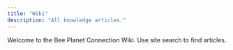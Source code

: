 ```yaml
---
title: "Wiki"
description: "All knowledge articles."
---
```

Welcome to the Bee Planet Connection Wiki. Use site search to find articles.
